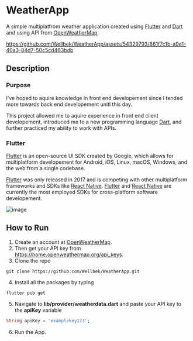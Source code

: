 # WeatherApp

A simple multiplatfrom weather application created using [Flutter](https://flutter.dev/) and [Dart](https://dart.dev/) and using API from [OpenWeatherMap](https://openweathermap.org/).

https://github.com/Wellbek/WeatherApp/assets/54329793/861f7c1b-a9e1-40a3-84d7-50c5cd463bdb

## Description

### Purpose 

I've hoped to aquire knowledge in front end developement since I tended more towards back end developement unitl this day. 

This project allowed me to aquire experience in front end client developement, introduced me to a new programming language [Dart](https://dart.dev/), and further practiced my ability to work with APIs.

### Flutter

[Flutter](https://flutter.dev/) is an open-source UI SDK created by Google, which allows for multiplatform developement for Android, iOS, Linux, macOS, Windows, and the web from a single codebase.

[Flutter](https://flutter.dev/) was only released in 2017 and is competing with other multiplatform frameworks and SDKs like [React Native](https://reactnative.dev/). [Flutter](https://flutter.dev/) and [React Native](https://reactnative.dev/) are currently the most employed SDKs for cross-platform software developement.

![image](https://user-images.githubusercontent.com/54329793/233318824-62b5f663-98a9-45ba-8e44-4640ddd4bd7d.png)

## How to Run

1. Create an account at [OpenWeatherMap](https://openweathermap.org/).
2. Then get your API key from https://home.openweathermap.org/api_keys.
3. Clone the repo
```
git clone https://github.com/Wellbek/WeatherApp.git
```
4. Install all the packages by typing
```
flutter pub get
```
5. Navigate to **lib/provider/weatherdata.dart** and paste your API key to the **apiKey** variable
```dart
String apiKey = 'examplekey123';
```
6. Run the App.

